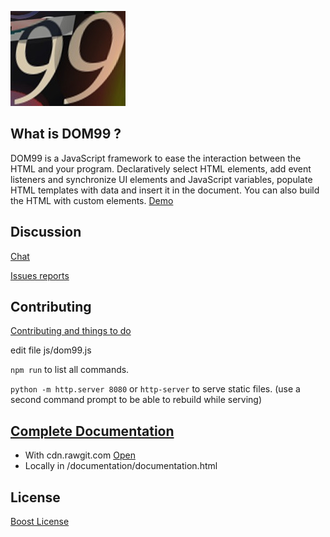 ![DOM99](images/visual2.jpg)


## What is DOM99 ?

DOM99 is a JavaScript framework to ease the interaction between the HTML and your program. Declaratively select HTML elements, add event listeners and synchronize UI elements and JavaScript variables, populate HTML templates with data and insert it in the document.
You can also build the HTML with custom elements.
[Demo](http://jsbin.com/tepezuj/3/embed?html,js,output)


## Discussion

[Chat](https://dystroy.org/miaou/3)

[Issues reports](https://github.com/GrosSacASac/DOM99/issues)

## Contributing

[Contributing and things to do](documentation/contributing.md)

edit file js/dom99.js

`npm run` to list all commands.

`python -m http.server 8080` or `http-server` to serve static files. (use a second command prompt to be able to rebuild while serving)


## [Complete Documentation](https://cdn.rawgit.com/GrosSacASac/DOM99/master/documentation/documentation.html#about)

 * With cdn.rawgit.com [Open](https://cdn.rawgit.com/GrosSacASac/DOM99/master/documentation/documentation.html#about)
 * Locally in /documentation/documentation.html


## License

[Boost License](./LICENSE.txt)
